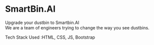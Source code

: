 # SmartBin.AI

Upgrade your dustbin to Smartbin.AI<br>
We are a team of engineers trying to change the way you see dustbins.

Tech Stack Used :HTML, CSS, JS, Bootstrap

